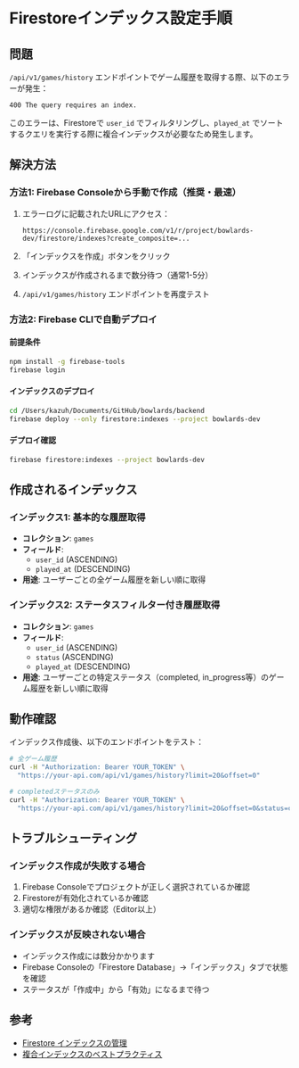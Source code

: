 # Firestoreインデックス設定手順

## 問題

`/api/v1/games/history` エンドポイントでゲーム履歴を取得する際、以下のエラーが発生：

```
400 The query requires an index.
```

このエラーは、Firestoreで `user_id` でフィルタリングし、`played_at` でソートするクエリを実行する際に複合インデックスが必要なため発生します。

## 解決方法

### 方法1: Firebase Consoleから手動で作成（推奨・最速）

1. エラーログに記載されたURLにアクセス：
   ```
   https://console.firebase.google.com/v1/r/project/bowlards-dev/firestore/indexes?create_composite=...
   ```

2. 「インデックスを作成」ボタンをクリック

3. インデックスが作成されるまで数分待つ（通常1-5分）

4. `/api/v1/games/history` エンドポイントを再度テスト

### 方法2: Firebase CLIで自動デプロイ

#### 前提条件
```bash
npm install -g firebase-tools
firebase login
```

#### インデックスのデプロイ
```bash
cd /Users/kazuh/Documents/GitHub/bowlards/backend
firebase deploy --only firestore:indexes --project bowlards-dev
```

#### デプロイ確認
```bash
firebase firestore:indexes --project bowlards-dev
```

## 作成されるインデックス

### インデックス1: 基本的な履歴取得
- **コレクション**: `games`
- **フィールド**:
  - `user_id` (ASCENDING)
  - `played_at` (DESCENDING)
- **用途**: ユーザーごとの全ゲーム履歴を新しい順に取得

### インデックス2: ステータスフィルター付き履歴取得
- **コレクション**: `games`
- **フィールド**:
  - `user_id` (ASCENDING)
  - `status` (ASCENDING)
  - `played_at` (DESCENDING)
- **用途**: ユーザーごとの特定ステータス（completed, in_progress等）のゲーム履歴を新しい順に取得

## 動作確認

インデックス作成後、以下のエンドポイントをテスト：

```bash
# 全ゲーム履歴
curl -H "Authorization: Bearer YOUR_TOKEN" \
  "https://your-api.com/api/v1/games/history?limit=20&offset=0"

# completedステータスのみ
curl -H "Authorization: Bearer YOUR_TOKEN" \
  "https://your-api.com/api/v1/games/history?limit=20&offset=0&status=completed"
```

## トラブルシューティング

### インデックス作成が失敗する場合

1. Firebase Consoleでプロジェクトが正しく選択されているか確認
2. Firestoreが有効化されているか確認
3. 適切な権限があるか確認（Editor以上）

### インデックスが反映されない場合

- インデックス作成には数分かかります
- Firebase Consoleの「Firestore Database」→「インデックス」タブで状態を確認
- ステータスが「作成中」から「有効」になるまで待つ

## 参考

- [Firestore インデックスの管理](https://firebase.google.com/docs/firestore/query-data/indexing)
- [複合インデックスのベストプラクティス](https://firebase.google.com/docs/firestore/query-data/index-overview)
